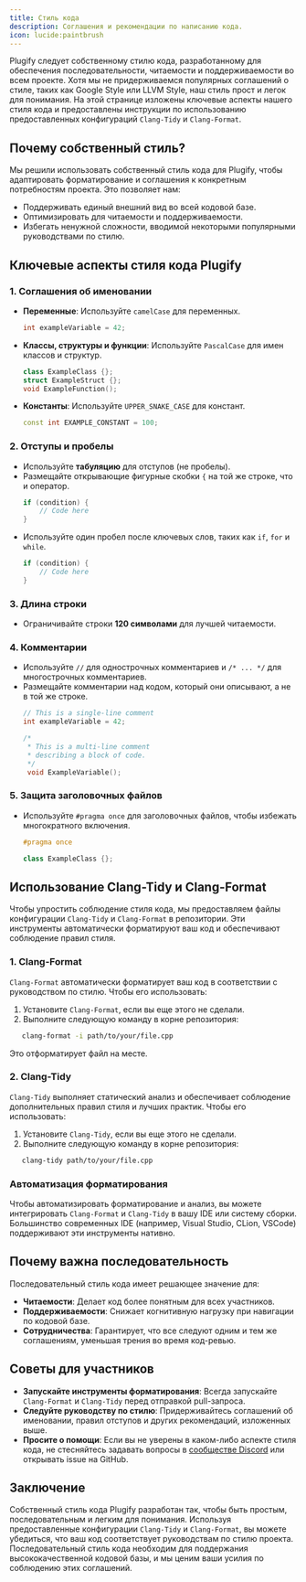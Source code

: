 ```yaml
---
title: Стиль кода
description: Соглашения и рекомендации по написанию кода.
icon: lucide:paintbrush
---
```


Plugify следует собственному стилю кода, разработанному для обеспечения последовательности, читаемости и поддерживаемости во всем проекте. Хотя мы не придерживаемся популярных соглашений о стиле, таких как Google Style или LLVM Style, наш стиль прост и легок для понимания. На этой странице изложены ключевые аспекты нашего стиля кода и предоставлены инструкции по использованию предоставленных конфигураций `Clang-Tidy` и `Clang-Format`.

## **Почему собственный стиль?**

Мы решили использовать собственный стиль кода для Plugify, чтобы адаптировать форматирование и соглашения к конкретным потребностям проекта. Это позволяет нам:
- Поддерживать единый внешний вид во всей кодовой базе.
- Оптимизировать для читаемости и поддерживаемости.
- Избегать ненужной сложности, вводимой некоторыми популярными руководствами по стилю.

## **Ключевые аспекты стиля кода Plugify**

### **1. Соглашения об именовании**
- **Переменные**: Используйте `camelCase` для переменных.
  ```cpp
  int exampleVariable = 42;
  ```
- **Классы, структуры и функции**: Используйте `PascalCase` для имен классов и структур.
  ```cpp
  class ExampleClass {};
  struct ExampleStruct {};
  void ExampleFunction();
  ```
- **Константы**: Используйте `UPPER_SNAKE_CASE` для констант.
  ```cpp
  const int EXAMPLE_CONSTANT = 100;
  ```

### **2. Отступы и пробелы**
- Используйте **табуляцию** для отступов (не пробелы).
- Размещайте открывающие фигурные скобки `{` на той же строке, что и оператор.
  ```cpp
  if (condition) {
      // Code here
  }
  ```
- Используйте один пробел после ключевых слов, таких как `if`, `for` и `while`.
  ```cpp
  if (condition) {
      // Code here
  }
  ```

### **3. Длина строки**
- Ограничивайте строки **120 символами** для лучшей читаемости.

### **4. Комментарии**
- Используйте `//` для однострочных комментариев и `/* ... */` для многострочных комментариев.
- Размещайте комментарии над кодом, который они описывают, а не в той же строке.
  ```cpp
  // This is a single-line comment
  int exampleVariable = 42;

  /*
   * This is a multi-line comment
   * describing a block of code.
   */
   void ExampleVariable();
  ```

### **5. Защита заголовочных файлов**
- Используйте `#pragma once` для заголовочных файлов, чтобы избежать многократного включения.
  ```cpp
  #pragma once

  class ExampleClass {};
  ```

## **Использование Clang-Tidy и Clang-Format**

Чтобы упростить соблюдение стиля кода, мы предоставляем файлы конфигурации `Clang-Tidy` и `Clang-Format` в репозитории. Эти инструменты автоматически форматируют ваш код и обеспечивают соблюдение правил стиля.

### **1. Clang-Format**
`Clang-Format` автоматически форматирует ваш код в соответствии с руководством по стилю. Чтобы его использовать:
1. Установите `Clang-Format`, если вы еще этого не сделали.
2. Выполните следующую команду в корне репозитория:
```bash
   clang-format -i path/to/your/file.cpp
```
   Это отформатирует файл на месте.

### **2. Clang-Tidy**
`Clang-Tidy` выполняет статический анализ и обеспечивает соблюдение дополнительных правил стиля и лучших практик. Чтобы его использовать:
1. Установите `Clang-Tidy`, если вы еще этого не сделали.
2. Выполните следующую команду в корне репозитория:
```bash
   clang-tidy path/to/your/file.cpp
```

### **Автоматизация форматирования**
Чтобы автоматизировать форматирование и анализ, вы можете интегрировать `Clang-Format` и `Clang-Tidy` в вашу IDE или систему сборки. Большинство современных IDE (например, Visual Studio, CLion, VSCode) поддерживают эти инструменты нативно.

## **Почему важна последовательность**

Последовательный стиль кода имеет решающее значение для:
- **Читаемости**: Делает код более понятным для всех участников.
- **Поддерживаемости**: Снижает когнитивную нагрузку при навигации по кодовой базе.
- **Сотрудничества**: Гарантирует, что все следуют одним и тем же соглашениям, уменьшая трения во время код-ревью.

## **Советы для участников**
- **Запускайте инструменты форматирования**: Всегда запускайте `Clang-Format` и `Clang-Tidy` перед отправкой pull-запроса.
- **Следуйте руководству по стилю**: Придерживайтесь соглашений об именовании, правил отступов и других рекомендаций, изложенных выше.
- **Просите о помощи**: Если вы не уверены в каком-либо аспекте стиля кода, не стесняйтесь задавать вопросы в [сообществе Discord](https://discord.gg/untrustedmodders) или открывать issue на GitHub.

## **Заключение**

Собственный стиль кода Plugify разработан так, чтобы быть простым, последовательным и легким для понимания. Используя предоставленные конфигурации `Clang-Tidy` и `Clang-Format`, вы можете убедиться, что ваш код соответствует руководствам по стилю проекта. Последовательный стиль кода необходим для поддержания высококачественной кодовой базы, и мы ценим ваши усилия по соблюдению этих соглашений.